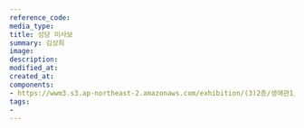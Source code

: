 ```yaml
---
reference_code:
media_type:
title: 성당 미사보
summary: 김상희
image:
description: 
modified_at:
created_at:
components:
- https://wwm3.s3.ap-northeast-2.amazonaws.com/exhibition/(3)2층/생애관1/자료/LHS_6922.jpg
tags:
-
---
```

